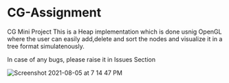 # CG-Assignment
CG Mini Project
This is a Heap implementation which is done usnig OpenGL where the user can easily add,delete and sort the nodes and visualize it in a tree format simulatenously.

In case of any bugs, please raise it in Issues Section

![Screenshot 2021-08-05 at 7 14 47 PM](https://user-images.githubusercontent.com/42493534/128360720-3b7f15a6-0309-4f8a-9d7f-eb007f5f00d0.png)
